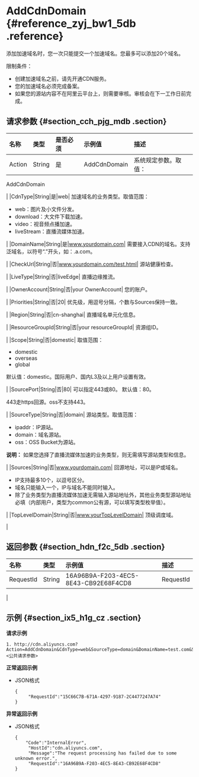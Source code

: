 # AddCdnDomain {#reference_zyj_bw1_5db .reference}

添加加速域名时，您一次只能提交一个加速域名。您最多可以添加20个域名。

限制条件：

-   创建加速域名之前，请先开通CDN服务。
-   您的加速域名必须完成备案。
-   如果您的源站内容不在阿里云平台上，则需要审核。审核会在下一工作日前完成。

## 请求参数 {#section_cch_pjg_mdb .section}

|名称|类型|是否必须|示例值|描述|
|:-|:-|:---|:--|:-|
|Action|String|是|AddCdnDomain| 系统规定参数。取值：

 AddCdnDomain

 |
|CdnType|String|是|web| 加速域名的业务类型。取值范围：

-   web：图片及小文件分发。
-   download：大文件下载加速。
-   video：视音频点播加速。
-   liveStream：直播流媒体加速。

 |
|DomainName|String|是|www.yourdomain.com| 需要接入CDN的域名。支持泛域名，以符号“.”开头，如：.a.com。

 |
|CheckUrl|String|否|www.yourdomain.com/test.html| 源站健康检查。

 |
|LiveType|String|否|liveEdge| 直播边缘推流。

 |
|OwnerAccount|String|否|your OwnerAccount| 您的账户。

 |
|Priorities|String|否|20| 优先级，用逗号分隔，个数与Sources保持一致。

 |
|Region|String|否|cn-shanghai| 直播域名单元化信息。

 |
|ResourceGroupId|String|否|your resourceGroupId| 资源组ID。

 |
|Scope|String|否|domestic| 取值范围：

-   domestic
-   overseas
-   global

默认值：domestic。国际用户、国内L3及以上用户设置有效。

 |
|SourcePort|String|否|80| 可以指定443或80。 默认值：80。

 443走https回源。oss不支持443。

 |
|SourceType|String|否|domain| 源站类型。取值范围：

-   ipaddr：IP源站。
-   domain：域名源站。
-   oss：OSS Bucket为源站。

**说明：** 如果您选择了直播流媒体加速的业务类型，则无需填写源站类型和信息。

 |
|Sources|String|否|www.yourdomain.com| 回源地址，可以是IP或域名。

 -   IP支持最多10个，以逗号区分。
-   域名只能输入一个，IP与域名不能同时输入。
-   除了业务类型为直播流媒体加速无需输入源站地址外，其他业务类型源站地址必填（内部用户，类型为common公有源，可以填写类型枚举值）。

 |
|TopLevelDomain|String|否|www.yourTopLevelDomain| 顶级调度域。

 |

## 返回参数 {#section_hdn_f2c_5db .section}

|名称|类型|示例值|描述|
|:-|:-|:--|:-|
|RequestId|String|16A96B9A-F203-4EC5-8E43-CB92E68F4CD8| RequestId

 |

## 示例 {#section_ix5_h1g_cz .section}

**请求示例**

``` {#createVPCpub}
1. http://cdn.aliyuncs.com?Action=AddCdnDomain&CdnType=web&SourceType=domain&DomainName=test.com&Sources=test.com&<公共请求参数>
```

**正常返回示例**

-   JSON格式

    ```
    { 
         "RequestId":"15C66C7B-671A-4297-9187-2C4477247A74"
    }
    ```


**异常返回示例**

-   JSON格式

    ```
    { 
        "Code":"InternalError", 
         "HostId":"cdn.aliyuncs.com", 
         "Message":"The request processing has failed due to some unknown error.",
         "RequestId":"16A96B9A-F203-4EC5-8E43-CB92E68F4CD8"
    }
    ```


